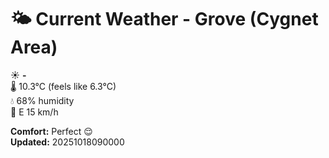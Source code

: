 # 🌤️ Current Weather - Grove (Cygnet Area)

☀️ **-**  
🌡️ 10.3°C (feels like 6.3°C)  
💧 68% humidity  
💨 E 15 km/h  

**Comfort:** Perfect 😌  
**Updated:** 20251018090000
